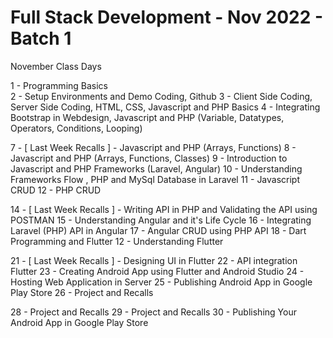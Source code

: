 # Full Stack Development - Nov 2022 - Batch 1

November Class Days<br>

1 - Programming Basics<br>
2 - Setup Environments and Demo Coding, Github
3 - Client Side Coding, Server Side Coding, HTML, CSS, Javascript and PHP Basics
4 - Integrating Bootstrap in Webdesign, Javascript and PHP (Variable, Datatypes, Operators, Conditions, Looping)

7 - [ Last Week Recalls ] - Javascript and PHP (Arrays, Functions)
8 - Javascript and PHP (Arrays, Functions, Classes)
9 - Introduction to Javascript and PHP Frameworks (Laravel, Angular)
10 - Understanding Frameworks Flow , PHP and MySql Database in Laravel
11 - Javascript CRUD
12 - PHP CRUD

14 - [ Last Week Recalls ] - Writing API in PHP and Validating the API using POSTMAN
15 - Understanding Angular and it's Life Cycle
16 - Integrating Laravel (PHP) API in Angular
17 - Angular CRUD using PHP API
18 - Dart Programming and Flutter
12 - Understanding Flutter 

21 - [ Last Week Recalls ] - Designing UI in Flutter
22 - API integration Flutter
23 - Creating Android App using Flutter and Android Studio
24 - Hosting Web Application in Server
25 - Publishing Android App in Google Play Store
26 - Project and Recalls

28 - Project and Recalls
29 - Project and Recalls
30 - Publishing Your Android App in Google Play Store